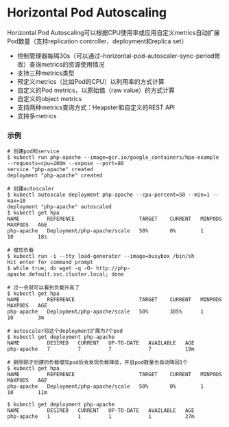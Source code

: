 # Horizontal Pod Autoscaling

Horizontal Pod Autoscaling可以根据CPU使用率或应用自定义metrics自动扩展Pod数量（支持replication controller、deployment和replica set）

* 控制管理器每隔30s（可以通过–horizontal-pod-autoscaler-sync-period修改）查询metrics的资源使用情况
* 支持三种metrics类型
* 预定义metrics（比如Pod的CPU）以利用率的方式计算
* 自定义的Pod metrics，以原始值（raw value）的方式计算
* 自定义的object metrics
* 支持两种metrics查询方式：Heapster和自定义的REST API
* 支持多metrics

### 示例

```shell
# 创建pod和service
$ kubectl run php-apache --image=gcr.io/google_containers/hpa-example --requests=cpu=200m --expose --port=80
service "php-apache" created
deployment "php-apache" created

# 创建autoscaler
$ kubectl autoscale deployment php-apache --cpu-percent=50 --min=1 --max=10
deployment "php-apache" autoscaled
$ kubectl get hpa
NAME         REFERENCE                     TARGET    CURRENT   MINPODS   MAXPODS   AGE
php-apache   Deployment/php-apache/scale   50%       0%        1         10        18s

# 增加负载
$ kubectl run -i --tty load-generator --image=busybox /bin/sh
Hit enter for command prompt
$ while true; do wget -q -O- http://php-apache.default.svc.cluster.local; done

# 过一会就可以看到负载升高了
$ kubectl get hpa
NAME         REFERENCE                     TARGET    CURRENT   MINPODS   MAXPODS   AGE
php-apache   Deployment/php-apache/scale   50%       305%      1         10        3m

# autoscaler将这个deployment扩展为7个pod
$ kubectl get deployment php-apache
NAME         DESIRED   CURRENT   UP-TO-DATE   AVAILABLE   AGE
php-apache   7         7         7            7           19m

# 删除刚才创建的负载增加pod后会发现负载降低，并且pod数量也自动降回1个
$ kubectl get hpa
NAME         REFERENCE                     TARGET    CURRENT   MINPODS   MAXPODS   AGE
php-apache   Deployment/php-apache/scale   50%       0%        1         10        11m

$ kubectl get deployment php-apache
NAME         DESIRED   CURRENT   UP-TO-DATE   AVAILABLE   AGE
php-apache   1         1         1            1           27m
```
